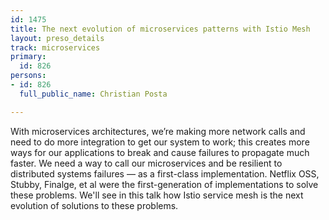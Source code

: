 ```yaml
---
id: 1475
title: The next evolution of microservices patterns with Istio Mesh
layout: preso_details
track: microservices
primary:
  id: 826
persons:
- id: 826
  full_public_name: Christian Posta

---
```

With microservices architectures, we’re making more network calls and need to do more integration to get our system to work; this creates more ways for our applications to break and cause failures to propagate much faster. We need a way to call our microservices and be resilient to distributed systems failures — as a first-class implementation. Netflix OSS, Stubby, Finalge, et al were the first-generation of implementations to solve these problems. We'll see in this talk how Istio service mesh is the next evolution of solutions to these problems. 